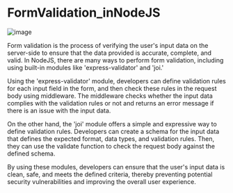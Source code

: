 # FormValidation_inNodeJS

![image](https://github.com/alif-dot/FormValidation_inNodeJS/assets/62230465/ebea3ac6-6a1a-40bf-97a6-39d1727b8d57)

Form validation is the process of verifying the user's input data on the server-side to ensure that the data provided is accurate, complete, and valid. In NodeJS, there are many ways to perform form validation, including using built-in modules like 'express-validator' and 'joi.'

Using the 'express-validator' module, developers can define validation rules for each input field in the form, and then check these rules in the request body using middleware. The middleware checks whether the input data complies with the validation rules or not and returns an error message if there is an issue with the input data.

On the other hand, the 'joi' module offers a simple and expressive way to define validation rules. Developers can create a schema for the input data that defines the expected format, data types, and validation rules. Then, they can use the validate function to check the request body against the defined schema.

By using these modules, developers can ensure that the user's input data is clean, safe, and meets the defined criteria, thereby preventing potential security vulnerabilities and improving the overall user experience.
